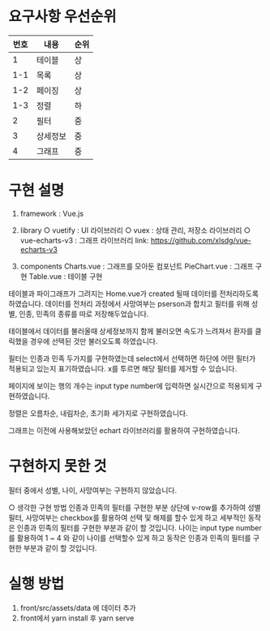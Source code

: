 # 요구사항 우선순위

|번호|내용|순위|
|------|---|---|
|1|테이블|상|
|1-1|목록|상|
|1-2|페이징|상|
|1-3|정렬|하|
|2|필터|중|
|3|상세정보|중|
|4|그래프|중|

# 구현 설명
1. framework : Vue.js

2. library
○ vuetify : UI 라이브러리
○ vuex : 상태 관리, 저장소 라이브러리
○ vue-echarts-v3 : 그래프 라이브러리
  link: https://github.com/xlsdg/vue-echarts-v3

3. components 
Charts.vue : 그래프를 모아둔 컴포넌트
PieChart.vue : 그래프 구현
Table.vue : 테이블 구현

테이블과 파이그래프가 그려지는 Home.vue가 created 될때 데이터를 전처리하도록 하였습니다.
데이터를 전처리 과정에서 사망여부는 pserson과 합치고 필터를 위해 성별, 인종, 민족의 종류를 따로 저장해두었습니다.

테이블에서 데이터를 불러올때 상세정보까지 함께 불러오면 속도가 느려져서 환자를 클릭했을 경우에 선택된 것만 불러오도록 하였습니다.

필터는 인종과 민족 두가지를 구현하였는데 select에서 선택하면 하단에 어떤 필터가 적용되고 있는지 표기하였습니다.
x를 투르면 해당 필터를 제거할 수 있습니다.

페이지에 보이는 행의 개수는 input type number에 입력하면 실시간으로 적용되게 구현하였습니다.

정렬은 오름차순, 내림차순, 초기화 세가지로 구현하였습니다.

그래프는 이전에 사용해보았던 echart 라이브러리를 활용하여 구현하였습니다.


# 구현하지 못한 것
필터 중에서 성별, 나이, 사망여부는 구현하지 않았습니다.

○ 생각한 구현 방법
 인종과 민족의 필터를 구현한 부분 상단에 v-row를 추가하여 
성별 필터, 사망여부는 checkbox를 활용하여 선택 및 해제를 할수 있게 하고
세부적인 동작은 인종과 민족의 필터를 구현한 부분과 같이 할 것입니다.
나이는 input type number를 활용하여 1 ~ 4 와 같이 나이를 선택할수 있게 하고
동작은 인종과 민족의 필터를 구현한 부분과 같이 할 것입니다.


# 실행 방법
1. front/src/assets/data 에 데이터 추가
2. front에서 yarn install 후 yarn serve

